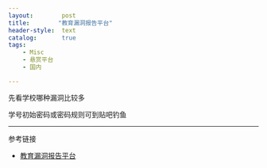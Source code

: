 ```yaml
---
layout:        post
title:        "教育漏洞报告平台"
header-style:  text
catalog:       true
tags:
    - Misc
    - 悬赏平台
    - 国内

---
```


先看学校哪种漏洞比较多

学号初始密码或密码规则可到贴吧钓鱼

---

参考链接

- [教育漏洞报告平台](https://src.sjtu.edu.cn/)
